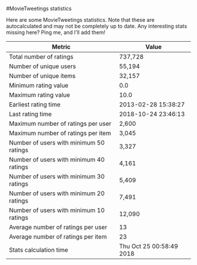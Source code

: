 #MovieTweetings statistics

Here are some MovieTweetings statistics. Note that these are autocalculated and may not be completely up to date. Any interesting stats missing here? Ping me, and I'll add them!

Metric | Value
--- | ---
Total number of ratings                 | 737,728
Number of unique users                  | 55,194
Number of unique items                  | 32,157
Minimum rating value                    | 0.0
Maximum rating value                    | 10.0
Earliest rating time                    | 2013-02-28 15:38:27
Last rating time                        | 2018-10-24 23:46:13
Maximum number of ratings per user      | 2,600
Maximum number of ratings per item      | 3,045
Number of users with minimum 50 ratings | 3,327
Number of users with minimum 40 ratings | 4,161
Number of users with minimum 30 ratings | 5,409
Number of users with minimum 20 ratings | 7,491
Number of users with minimum 10 ratings | 12,090
Average number of ratings per user      | 13
Average number of ratings per item      | 23
Stats calculation time                  | Thu Oct 25 00:58:49 2018

